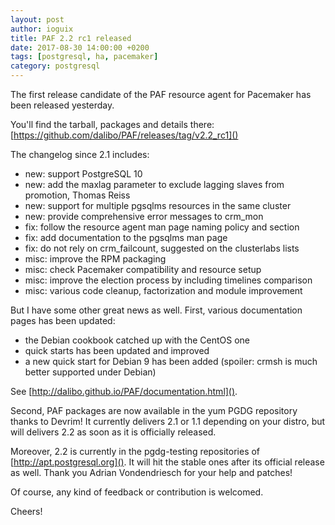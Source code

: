 ```yaml
---
layout: post
author: ioguix
title: PAF 2.2 rc1 released
date: 2017-08-30 14:00:00 +0200
tags: [postgresql, ha, pacemaker]
category: postgresql
---
```


The first release candidate of the PAF resource agent for Pacemaker has been
released yesterday.

You'll find the tarball, packages and details there:
[https://github.com/dalibo/PAF/releases/tag/v2.2_rc1]()

The changelog since 2.1 includes:

* new: support PostgreSQL 10
* new: add the maxlag parameter to exclude lagging slaves from promotion, 
  Thomas Reiss
* new: support for multiple pgsqlms resources in the same cluster
* new: provide comprehensive error messages to crm_mon
* fix: follow the resource agent man page naming policy and section
* fix: add documentation to the pgsqlms man page
* fix: do not rely on crm_failcount, suggested on the clusterlabs lists
* misc: improve the RPM packaging
* misc: check Pacemaker compatibility and resource setup
* misc: improve the election process by including timelines comparison
* misc: various code cleanup, factorization and module improvement

But I have some other great news as well. First, various documentation pages
has been updated:
* the Debian cookbook catched up with the CentOS one
* quick starts has been updated and improved
* a new quick start for Debian 9 has been added (spoiler: crmsh is much better
  supported under Debian)

See [http://dalibo.github.io/PAF/documentation.html]().

Second, PAF packages are now available in the yum PGDG repository thanks to
Devrim! It currently delivers 2.1 or 1.1 depending on your distro, but will
delivers 2.2 as soon as it is officially released.

Moreover, 2.2 is currently in the pgdg-testing repositories of
[http://apt.postgresql.org](). It will hit the stable ones after its official
release as well. Thank you Adrian Vondendriesch for your help and patches!

Of course, any kind of feedback or contribution is welcomed.

Cheers!
